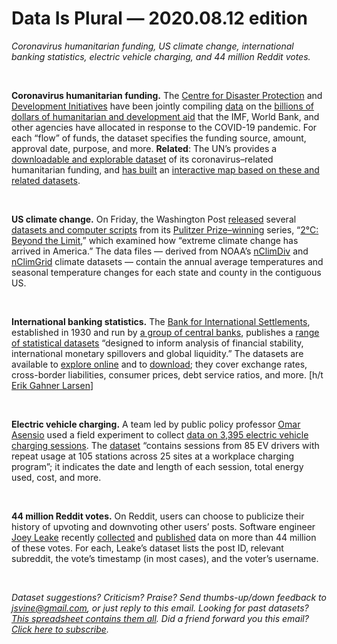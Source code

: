 Data Is Plural — 2020.08.12 edition
===================================

*Coronavirus humanitarian funding, US climate change, international banking statistics, electric vehicle charging, and 44 million Reddit votes.*

&nbsp;

**Coronavirus humanitarian funding.** The [Centre for Disaster Protection](https://www.disasterprotection.org/) and [Development Initiatives](https://devinit.org/) have been jointly compiling [data](https://www.disasterprotection.org/funding-covid-19-response) on the [billions of dollars of humanitarian and development aid](https://www.disasterprotection.org/latest-news/funding-covid-19-response-tracking-global-humanitarian-and-development-flows-to-meet-crisis-needs) that the IMF, World Bank, and other agencies have allocated in response to the COVID-19 pandemic. For each “flow” of funds, the dataset specifies the funding source, amount, approval date, purpose, and more. **Related**: The UN’s provides a [downloadable and explorable dataset](https://pfbi.unocha.org/COVID19/) of its coronavirus–related humanitarian funding, and [has built](https://centre.humdata.org/covid-19-map-explorer-whats-included-and-how-we-built-it/) an [interactive map based on these and related datasets](https://data.humdata.org/visualization/covid19-humanitarian-operations/).

&nbsp;

**US climate change.** On Friday, the Washington Post [released](https://www.washingtonpost.com/climate-environment/2020/08/07/how-use-posts-climate-data-analysis/) several [datasets and computer scripts](https://github.com/washingtonpost/data-2C-beyond-the-limit-usa/) from its [Pulitzer Prize–winning](https://www.pulitzer.org/winners/staff-washington-post) series, “[2°C: Beyond the Limit](https://www.washingtonpost.com/graphics/2019/national/climate-environment/climate-change-america/),” which examined how “extreme climate change has arrived in America.” The data files — derived from NOAA’s [nClimDiv](https://data.nodc.noaa.gov/cgi-bin/iso?id=gov.noaa.ncdc:C00005) and [nClimGrid](https://data.nodc.noaa.gov/cgi-bin/iso?id=gov.noaa.ncdc:C00332) climate datasets — contain the annual average temperatures and seasonal temperature changes for each state and county in the contiguous US.

&nbsp;

**International banking statistics.** The [Bank for International Settlements](https://www.bis.org/about/index.htm), established in 1930 and run by [a group of central banks](https://www.bis.org/about/member_cb.htm), publishes a [range of statistical datasets](https://www.bis.org/statistics/index.htm) “designed to inform analysis of financial stability, international monetary spillovers and global liquidity.” The datasets are available to [explore online](https://stats.bis.org/statx/toc/LBS.html) and to [download](https://www.bis.org/statistics/full_data_sets.htm); they cover exchange rates, cross-border liabilities, consumer prices, debt service ratios, and more. [h/t [Erik Gahner Larsen](https://github.com/erikgahner/PolData/commit/a09133e2c4343415c6d6cbdc81f88da3748265a5)]

&nbsp;

**Electric vehicle charging.** A team led by public policy professor [Omar Asensio](https://spp.gatech.edu/people/person/omar-isaac-asensio) used a field experiment to collect [data on 3,395 electric vehicle charging sessions](https://github.com/asensio-lab/workplace-charging-experiment). The [dataset](https://dataverse.harvard.edu/dataset.xhtml?persistentId=doi:10.7910/DVN/NFPQLW) “contains sessions from 85 EV drivers with repeat usage at 105 stations across 25 sites at a workplace charging program”; it indicates the date and length of each session, total energy used, cost, and more.

&nbsp;

**44 million Reddit votes.** On Reddit, users can choose to publicize their history of upvoting and downvoting other users’ posts. Software engineer [Joey Leake](https://www.linkedin.com/in/joey-leake-83229b1/) recently [collected](https://www.reddit.com/r/datasets/comments/hzdkbp/a_huge_collection_of_reddit_voting_data/) and [published](https://www.kaggle.com/josephleake/huge-collection-of-reddit-votes/) data on more than 44 million of these votes. For each, Leake’s dataset lists the post ID, relevant subreddit, the vote’s timestamp (in most cases), and the voter’s username.

&nbsp;

*Dataset suggestions? Criticism? Praise? Send thumbs-up/down feedback to jsvine@gmail.com, or just reply to this email. Looking for past datasets? [This spreadsheet contains them all](https://docs.google.com/spreadsheets/d/1wZhPLMCHKJvwOkP4juclhjFgqIY8fQFMemwKL2c64vk). Did a friend forward you this email? [Click here to subscribe](https://tinyletter.com/data-is-plural).*